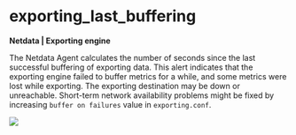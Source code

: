 # exporting_last_buffering

**Netdata | Exporting engine**

The Netdata Agent calculates the number of seconds since the last successful buffering of exporting data. This alert
indicates that the exporting engine failed to buffer metrics for a while, and some metrics were lost while exporting.
The exporting destination may be down or unreachable. Short-term network availability problems might be fixed by
increasing `buffer on failures` value in `exporting.conf`.

![](https://drive.google.com/uc?export=view&id=1elXR92OQn3sWVGXUCjpGi-NwcLNYE24g)


